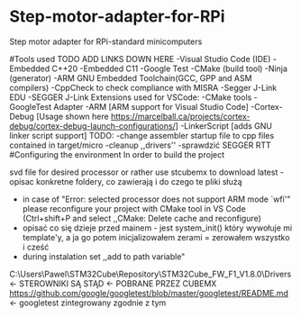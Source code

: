 # Step-motor-adapter-for-RPi
Step motor adapter for RPi-standard minicomputers

#Tools used
TODO ADD LINKS DOWN HERE
-Visual Studio Code (IDE)
-Embedded C++20
-Embedded C11
-Google Test
-CMake (build tool)
-Ninja (generator)
-ARM GNU Embedded Toolchain(GCC, GPP and ASM compilers)
-CppCheck to check compliance with MISRA
-Segger J-Link EDU
-SEGGER J-Link
Extensions used for VSCode:
-CMake tools
-GoogleTest Adapter
-ARM [ARM support for Visual Studio Code]
-Cortex-Debug [Usage shown here https://marcelball.ca/projects/cortex-debug/cortex-debug-launch-configurations/]
-LinkerScript [adds GNU linker script support]
TODO:
-change assembler startup file to cpp files contained in target/micro
-cleanup ,,drivers''
-sprawdzić SEGGER RTT
#Configuring the environment
In order to build the project

svd file for desired processor or rather use stcubemx to download latest
-opisac konkretne foldery, co zawierają i do czego te pliki służą
- in case of "Error: selected processor does not support ARM mode `wfi'" please reconfigure your project with CMake tool in VS Code (Ctrl+shift+P and select ,,CMake: Delete cache and reconfigure)
- opisać co się dzieje przed mainem - jest system_init() który wywołuje mi template'y, a ja go potem inicjalizowałem zerami = zerowałem wszystko i cześć
- during instalation set ,,add to path variable"

C:\Users\Pawel\STM32Cube\Repository\STM32Cube_FW_F1_V1.8.0\Drivers <- STEROWNIKI SĄ STĄD <- POBRANE PRZEZ CUBEMX
https://github.com/google/googletest/blob/master/googletest/README.md <- googletest zintegrowany zgodnie z tym